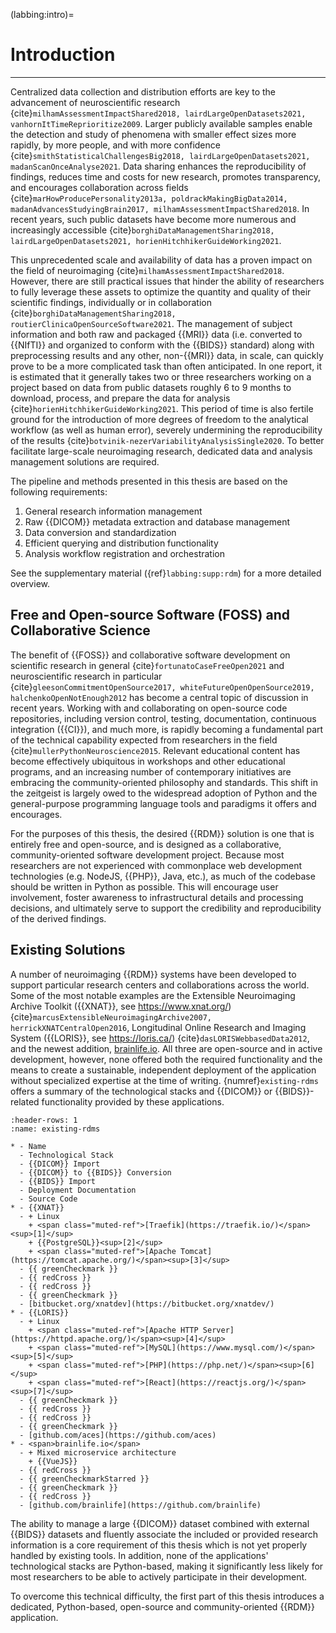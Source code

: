 (labbing:intro)=
# Introduction

<hr>

Centralized data collection and distribution efforts are key to the advancement of neuroscientific research {cite}`milhamAssessmentImpactShared2018, lairdLargeOpenDatasets2021, vanhornItTimeReprioritize2009`. Larger publicly available samples enable the detection and study of phenomena with smaller effect sizes more rapidly, by more people, and with more confidence {cite}`smithStatisticalChallengesBig2018, lairdLargeOpenDatasets2021, madanScanOnceAnalyse2021`. Data sharing enhances the reproducibility of findings, reduces time and costs for new research, promotes transparency, and encourages collaboration across fields {cite}`marHowProducePersonality2013a, poldrackMakingBigData2014, madanAdvancesStudyingBrain2017, milhamAssessmentImpactShared2018`. In recent years, such public datasets have become more numerous and increasingly accessible {cite}`borghiDataManagementSharing2018, lairdLargeOpenDatasets2021, horienHitchhikerGuideWorking2021`.

This unprecedented scale and availability of data has a proven impact on the field of neuroimaging {cite}`milhamAssessmentImpactShared2018`. However, there are still practical issues that hinder the ability of researchers to fully leverage these assets to optimize the quantity and quality of their scientific findings, individually or in collaboration {cite}`borghiDataManagementSharing2018, routierClinicaOpenSourceSoftware2021`. The management of subject information and both raw and packaged {{MRI}} data (i.e. converted to {{NIfTI}} and organized to conform with the {{BIDS}} standard) along with preprocessing results and any other, non-{{MRI}} data, in scale, can quickly prove to be a more complicated task than often anticipated. In one report, it is estimated that it generally takes two or three researchers working on a project based on data from public datasets roughly 6 to 9 months to download, process, and prepare the data for analysis {cite}`horienHitchhikerGuideWorking2021`. This period of time is also fertile ground for the introduction of more degrees of freedom to the analytical workflow (as well as human error), severely undermining the reproducibility of the results {cite}`botvinik-nezerVariabilityAnalysisSingle2020`. To better facilitate large-scale neuroimaging research, dedicated data and analysis management solutions are required.

The pipeline and methods presented in this thesis are based on the following requirements:
  1. General research information management
  2. Raw {{DICOM}} metadata extraction and database management
  3. Data conversion and standardization
  4. Efficient querying and distribution functionality
  5. Analysis workflow registration and orchestration

See the supplementary material ({ref}`labbing:supp:rdm`) for a more detailed overview.

## Free and Open-source Software (FOSS) and Collaborative Science

The benefit of {{FOSS}} and collaborative software development on scientific research in general {cite}`fortunatoCaseFreeOpen2021` and neuroscientific research in particular {cite}`gleesonCommitmentOpenSource2017, whiteFutureOpenOpenSource2019, halchenkoOpenNotEnough2012` has become a central topic of discussion in recent years. Working with and collaborating on open-source code repositories, including version control, testing, documentation, continuous integration ({{CI}}), and much more, is rapidly becoming a fundamental part of the technical capability expected from researchers in the field {cite}`mullerPythonNeuroscience2015`. Relevant educational content has become effectively ubiquitous in workshops and other educational programs, and an increasing number of contemporary initiatives are embracing the community-oriented philosophy and standards. This shift in the zeitgeist is largely owed to the widespread adoption of Python and the general-purpose programming language tools and paradigms it offers and encourages.

For the purposes of this thesis, the desired {{RDM}} solution is one that is entirely free and open-source, and is designed as a collaborative, community-oriented software development project. Because most researchers are not experienced with commonplace web development technologies (e.g. NodeJS, {{PHP}}, Java, etc.), as much of the codebase should be written in Python as possible. This will encourage user involvement, foster awareness to infrastructural details and processing decisions, and ultimately serve to support the credibility and reproducibility of the derived findings.

## Existing Solutions

A number of neuroimaging {{RDM}} systems have been developed to support particular research centers and collaborations across the world. Some of the most notable examples are the Extensible Neuroimaging Archive Toolkit ({{XNAT}}, see https://www.xnat.org/) {cite}`marcusExtensibleNeuroimagingArchive2007, herrickXNATCentralOpen2016`, Longitudinal Online Research and Imaging System ({{LORIS}}, see https://loris.ca/) {cite}`dasLORISWebbasedData2012`, and the newest addition, [brainlife.io](https://brainlife.io). All three are open-source and in active development, however, none offered both the required functionality and the means to create a sustainable, independent deployment of the application without specialized expertise at the time of writing. {numref}`existing-rdms` offers a summary of the technological stacks and {{DICOM}} or {{BIDS}}-related functionality provided by these applications.

```{list-table} A summary of existing open-source neuroimaging {{RDM}} applications' technological stacks and the required {{DICOM}} or {{BIDS}}-related functionality. All information was independently gathered from openly accessibly project websites, documentation, or code repositories.<br><span style="font-size: 0.8rem;">* <span>brainlife.io</span> has a new and exciting semi-automated web-based {{DICOM}} to {{BIDS}} conversion tool, *ezBIDS*, currently in development and approaching a stable release.</span><br><span style="font-size: 0.7rem;">[1] https://traefik.io/ [2] https://www.postgresql.org/ [3] https://tomcat.apache.org/ [4] https://httpd.apache.org/ [5] https://www.mysql.com/ [6] https://php.net/ [7] https://reactjs.org/</span>
:header-rows: 1
:name: existing-rdms

* - Name
  - Technological Stack
  - {{DICOM}} Import
  - {{DICOM}} to {{BIDS}} Conversion
  - {{BIDS}} Import
  - Deployment Documentation
  - Source Code
* - {{XNAT}}
  - + Linux
    + <span class="muted-ref">[Traefik](https://traefik.io/)</span><sup>[1]</sup>
    + {{PostgreSQL}}<sup>[2]</sup>
    + <span class="muted-ref">[Apache Tomcat](https://tomcat.apache.org/)</span><sup>[3]</sup>
  - {{ greenCheckmark }}
  - {{ redCross }}
  - {{ redCross }}
  - {{ greenCheckmark }}
  - [bitbucket.org/xnatdev](https://bitbucket.org/xnatdev/)
* - {{LORIS}}
  - + Linux
    + <span class="muted-ref">[Apache HTTP Server](https://httpd.apache.org/)</span><sup>[4]</sup>
    + <span class="muted-ref">[MySQL](https://www.mysql.com/)</span><sup>[5]</sup>
    + <span class="muted-ref">[PHP](https://php.net/)</span><sup>[6]</sup>
    + <span class="muted-ref">[React](https://reactjs.org/)</span><sup>[7]</sup>
  - {{ greenCheckmark }}
  - {{ redCross }}
  - {{ redCross }}
  - {{ greenCheckmark }}
  - [github.com/aces](https://github.com/aces)
* - <span>brainlife.io</span>
  - + Mixed microservice architecture
    + {{VueJS}}
  - {{ redCross }}
  - {{ greenCheckmarkStarred }}
  - {{ greenCheckmark }}
  - {{ redCross }}
  - [github.com/brainlife](https://github.com/brainlife)
```

The ability to manage a large {{DICOM}} dataset combined with external {{BIDS}} datasets and fluently associate the included or provided research information is a core requirement of this thesis which is not yet properly handled by existing tools. In addition, none of the applications' technological stacks are Python-based, making it significantly less likely for most researchers to be able to actively participate in their development.

To overcome this technical difficulty, the first part of this thesis introduces a dedicated, Python-based, open-source and community-oriented {{RDM}} application.